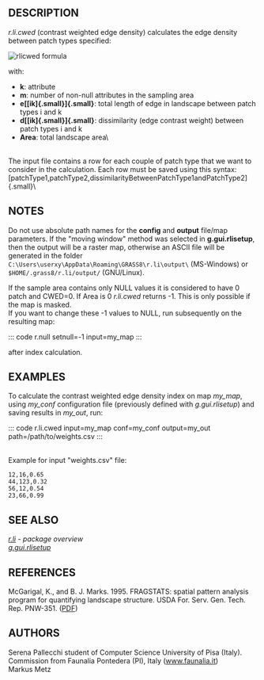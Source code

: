 ## DESCRIPTION

*r.li.cwed* (contrast weighted edge density) calculates the edge density
between patch types specified:

![rlicwed formula](rlicwed_formula.png)

with:

-   **k**: attribute
-   **m**: number of non-null attributes in the sampling area
-   **e[[ik]{.small}]{.small}**: total length of edge in landscape
    between patch types i and k
-   **d[[ik]{.small}]{.small}**: dissimilarity (edge contrast weight)
    between patch types i and k
-   **Area**: total landscape area\

\
The input file contains a row for each couple of patch type that we want
to consider in the calculation. Each row must be saved using this
syntax:\
[patchType1,patchType2,dissimilarityBetweenPatchType1andPatchType2]{.small}\

## NOTES

Do not use absolute path names for the **config** and **output**
file/map parameters. If the \"moving window\" method was selected in
**g.gui.rlisetup**, then the output will be a raster map, otherwise an
ASCII file will be generated in the folder
`C:\Users\userxy\AppData\Roaming\GRASS8\r.li\output\` (MS-Windows) or
`$HOME/.grass8/r.li/output/` (GNU/Linux).

If the sample area contains only NULL values it is considered to have 0
patch and CWED=0. If Area is 0 *r.li.cwed* returns -1. This is only
possible if the map is masked.\
If you want to change these -1 values to NULL, run subsequently on the
resulting map:

::: code
    r.null setnull=-1 input=my_map
:::

after index calculation.

## EXAMPLES

To calculate the contrast weighted edge density index on map *my_map*,
using *my_conf* configuration file (previously defined with
*g.gui.rlisetup*) and saving results in *my_out*, run:

::: code
    r.li.cwed input=my_map conf=my_conf output=my_out \
              path=/path/to/weights.csv
:::

\
Example for input \"weights.csv\" file:

    12,16,0.65
    44,123,0.32
    56,12,0.54
    23,66,0.99

## SEE ALSO

*[r.li](r.li.html) - package overview\
[g.gui.rlisetup](g.gui.rlisetup.html)*

## REFERENCES

McGarigal, K., and B. J. Marks. 1995. FRAGSTATS: spatial pattern
analysis program for quantifying landscape structure. USDA For. Serv.
Gen. Tech. Rep. PNW-351. ([PDF](http://treesearch.fs.fed.us/pubs/3064))

## AUTHORS

Serena Pallecchi student of Computer Science University of Pisa
(Italy).\
Commission from Faunalia Pontedera (PI), Italy (www.faunalia.it)\
Markus Metz
